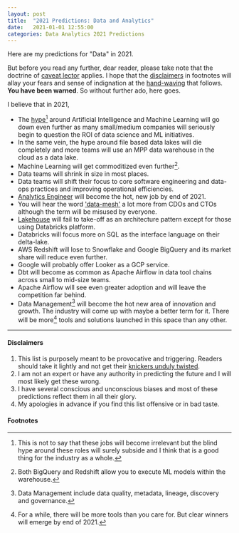 ```yaml
---
layout: post
title:  "2021 Predictions: Data and Analytics"
date:   2021-01-01 12:55:00
categories: Data Analytics 2021 Predictions
---
```


Here are my predictions for "Data" in 2021. 

But before you read any further, dear reader, please take note that the doctrine of [caveat lector](https://en.wikipedia.org/wiki/Caveat_emptor) applies. I hope that the [disclaimers](#disclaimers) in footnotes will allay your fears and sense of indignation at the [hand-waving](https://en.wikipedia.org/wiki/Hand-waving) that follows. **You have been warned**. So without further ado, here goes. 

I believe that in 2021, 

- The [hype](http://veekaybee.github.io/2019/02/13/data-science-is-different/)[^1] around Artificial Intelligence and Machine Learning will go down even further as many small/medium companies will seriously begin to question the ROI of data science and ML initiatives.
- In the same vein, the hype around file based data lakes will die completely and more teams will use an MPP data warehouse in the cloud as a data lake.
- Machine Learning will get commoditized even further[^2].
- Data teams will shrink in size in most places.
- Data teams will shift their focus to core software engineering and data-ops practices and improving operational efficiencies.
- [Analytics Engineer](https://blog.getdbt.com/what-is-an-analytics-engineer/) will become the hot, new job by end of 2021.
- You will hear the word ['data-mesh'](https://martinfowler.com/articles/data-monolith-to-mesh.html) a lot more from CDOs and CTOs although the term will be misused by everyone.
- [Lakehouse](https://databricks.com/blog/2020/01/30/what-is-a-data-lakehouse.html) will fail to take-off as an architecture pattern except for those using Databricks platform.
- Databricks will focus more on SQL as the interface language on their delta-lake. 
- AWS Redshift will lose to Snowflake and Google BigQuery and its market share will reduce even further.
- Google will probably offer Looker as a GCP service.
- Dbt will become as common as Apache Airflow in data tool chains across small to mid-size teams.
- Apache Airflow will see even greater adoption and will leave the competition far behind.
- Data Management[^3] will become the hot new area of innovation and growth. The industry will come up with maybe a better term for it. There will be more[^4] tools and solutions launched in this space than any other.

---

#### Disclaimers
<a name="disclaimers"></a>
1. This list is purposely meant to be provocative and triggering. Readers should take it lightly and not get their [knickers unduly twisted](https://wordhistories.net/2018/09/30/knickers-twist/).
1. I am not an expert or have any authority in predicting the future and I will most likely get these wrong.
1. I have several conscious and unconscious biases and most of these predictions reflect them in all their glory.
1. My apologies in advance if you find this list offensive or in bad taste. 


#### Footnotes
[^1]: This is not to say that these jobs will become irrelevant but the blind hype around these roles will surely subside and I think that is a good thing for the industry as a whole.
[^2]: Both BigQuery and Redshift allow you to execute ML models within the warehouse.
[^3]: Data Management include data quality, metadata, lineage, discovery and governance.
[^4]: For a while, there will be more tools than you care for. But clear winners will emerge by end of 2021.